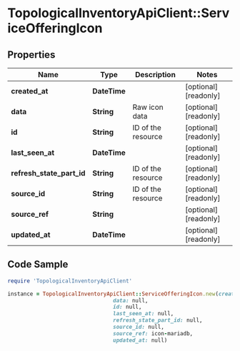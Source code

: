 # TopologicalInventoryApiClient::ServiceOfferingIcon

## Properties

Name | Type | Description | Notes
------------ | ------------- | ------------- | -------------
**created_at** | **DateTime** |  | [optional] [readonly] 
**data** | **String** | Raw icon data | [optional] [readonly] 
**id** | **String** | ID of the resource | [optional] [readonly] 
**last_seen_at** | **DateTime** |  | [optional] [readonly] 
**refresh_state_part_id** | **String** | ID of the resource | [optional] [readonly] 
**source_id** | **String** | ID of the resource | [optional] [readonly] 
**source_ref** | **String** |  | [optional] [readonly] 
**updated_at** | **DateTime** |  | [optional] [readonly] 

## Code Sample

```ruby
require 'TopologicalInventoryApiClient'

instance = TopologicalInventoryApiClient::ServiceOfferingIcon.new(created_at: null,
                                 data: null,
                                 id: null,
                                 last_seen_at: null,
                                 refresh_state_part_id: null,
                                 source_id: null,
                                 source_ref: icon-mariadb,
                                 updated_at: null)
```


